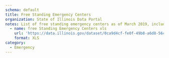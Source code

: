 ```yaml
---
schema: default
title: Free Standing Emergency Centers
organization: State of Illinois Data Portal
notes: List of free standing emergency centers as of March 2019, including facility name, address, phone number, license number, and license expiration date.
  - name: free Standing Emergency Centers xls
    url: 'https://data.illinois.gov/dataset/0ca9d4cf-fe0f-49b8-a6d8-56c94bcb29a7/resource/6ad59495-f5c7-42a1-8207-35673d4ae23b/download/siqueryinterns-2018-2019illinois.govfree-standing-emergency-centers-march-2019.xls'
    format: XLS
category:
  - Emergency
---
```

